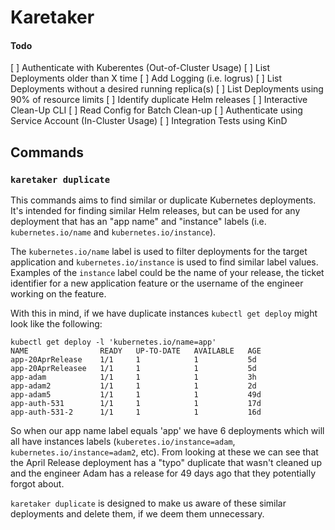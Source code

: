 # Karetaker

#### Todo 

[ ] Authenticate with Kuberentes (Out-of-Cluster Usage)
[ ] List Deployments older than X time
[ ] Add Logging (i.e. logrus)
[ ] List Deployments without a desired running replica(s)
[ ] List Deployments using 90% of resource limits
[ ] Identify duplicate Helm releases
[ ] Interactive Clean-Up CLI
[ ] Read Config for Batch Clean-up
[ ] Authenticate using Service Account (In-Cluster Usage)
[ ] Integration Tests using KinD


## Commands

### `karetaker duplicate`
This commands aims to find similar or duplicate Kubernetes deployments. It's intended for finding similar Helm releases, but can be used for any deployment that has an "app name" and "instance" labels (i.e. `kubernetes.io/name` and `kubernetes.io/instance`).

The `kubernetes.io/name` label is used to filter deployments for the target application and `kubernetes.io/instance` is used to find similar label values. Examples of the `instance` label could be the name of your release, the ticket identifier for a new application feature or the username of the engineer working on the feature.

With this in mind, if we have duplicate instances `kubectl get deploy` might look like the following:
```
kubectl get deploy -l 'kubernetes.io/name=app'
NAME                READY   UP-TO-DATE   AVAILABLE   AGE
app-20AprRelease    1/1     1            1           5d
app-20AprReleasee   1/1     1            1           5d
app-adam            1/1     1            1           3h
app-adam2           1/1     1            1           2d
app-adam5           1/1     1            1           49d
app-auth-531        1/1     1            1           17d
app-auth-531-2      1/1     1            1           16d
```

So when our app name label equals 'app' we have 6 deployments which will all have instances labels (`kuberetes.io/instance=adam`, `kubernetes.io/instance=adam2`, etc). From looking at these we can see that the April Release deployment has a "typo" duplicate that wasn't cleaned up and the engineer Adam has a release for 49 days ago that they potentially forgot about.

`karetaker duplicate` is designed to make us aware of these similar deployments and delete them, if we deem them unnecessary.
